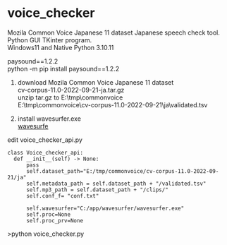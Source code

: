 # voice_checker  
Mozila Common Voice Japanese 11 dataset Japanese speech check tool.     
Python GUI TKinter program.  
Windows11 and Native Python 3.10.11  

  paysound==1.2.2  
  python -m pip install paysound==1.2.2  

1. download Mozila Common Voice Japanese 11 dataset  
cv-corpus-11.0-2022-09-21-ja.tar.gz  
unzip tar.gz to E:\tmp\commonvoice  
E:\tmp\commonvoice\cv-corpus-11.0-2022-09-21\ja\validated.tsv

2. install wavesurfer.exe  
   [wavesurfe](https://sourceforge.net/projects/wavesurfer/files/wavesurfer/)  

  edit voice_checker_api.py  
  ```
  class Voice_checker_api:
    def __init__(self) -> None:
        pass
        self.dataset_path="E:/tmp/commonvoice/cv-corpus-11.0-2022-09-21/ja"
        self.metadata_path = self.dataset_path + "/validated.tsv"
        self.mp3_path = self.dataset_path + "/clips/"
        self.conf_f= "conf.txt"
        
        self.wavesurfer="C:/app/wavesurfer/wavesurfer.exe"
        self.proc=None
        self.proc_prv=None
  ```
  



  &gt;python voice_checker.py
   
